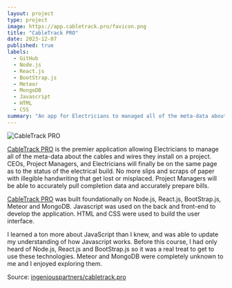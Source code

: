 ```yaml
---
layout: project
type: project
image: https://app.cabletrack.pro/favicon.png
title: "CableTrack PRO"
date: 2023-12-07
published: true
labels:
  - GitHub
  - Node.js
  - React.js
  - BootStrap.js
  - Meteor
  - MongoDB
  - Javascript
  - HTML
  - CSS
summary: "An app for Electricians to managed all of the meta-data about the cables and wires they install on a project."
---
```


![CableTrack PRO](https://app.cabletrack.pro/images/logo.png "CableTrack PRO")

[CableTrack PRO](https://app.cabletrack.pro) is the premier application allowing Electricians to manage all of the meta-data about the cables and wires they install on a project. CEOs, Project Managers, and Electricians will finally be on the same page as to the status of the electrical build. No more slips and scraps of paper with illegible handwriting that get lost or misplaced. Project Managers will be able to accurately pull completion data and accurately prepare bills.

[CableTrack PRO](https://app.cabletrack.pro) was built foundationally on Node.js, React.js, BootStrap.js, Meteor and MongoDB. Javascript was used on the back and front-end to develop the application. HTML and CSS were used to build the user interface.

I learned a ton more about JavaScript than I knew, and was able to update my understanding of how Javascript works. Before this course, I had only heard of Node.js, React.js and BootStrap.js so it was a real treat to get to use these technologies. Meteor and MongoDB were completely unknown to me and I enjoyed exploring them.

Source: [ingeniouspartners/cabletrack.pro](https://github.com/ingeniouspartners/cabletrack.pro)
